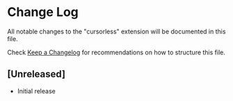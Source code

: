 # Change Log

All notable changes to the "cursorless" extension will be documented in this file.

Check [Keep a Changelog](http://keepachangelog.com/) for recommendations on how to structure this file.

## [Unreleased]

- Initial release